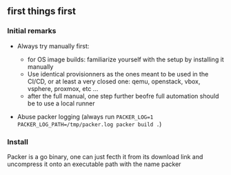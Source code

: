 ## first things first

### Initial remarks

* Always try manually first:
  
  * for OS image builds: familiarize yourself with the setup by installing it manually
  * Use identical provisionners as the ones meant to be used in the CI/CD, or at least a very closed one: qemu, openstack, vbox, vsphere, proxmox, etc ...
  * after the full manual, one step further beofre full automation should be to use a local runner
    
* Abuse packer logging (always run `PACKER_LOG=1 PACKER_LOG_PATH=/tmp/packer.log packer build .`)  

### Install   

Packer is a go binary, one can just fecth it from its download link and uncompress it onto an executable path with the name packer  



